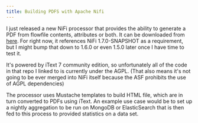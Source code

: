 ```yaml
---
title: Building PDFS with Apache Nifi
---
```


I just released a new NiFi processor that provides the ability to generate a PDF from flowfile contents, attributes or both. It can be downloaded from [here](https://github.com/MikeThomsen/nifi-pdf-generator-bundle). For right now, it references NiFi 1.7.0-SNAPSHOT as a requirement, but I might bump that down to 1.6.0 or even 1.5.0 later once I have time to test it.

It's powered by iText 7 community edition, so unfortunately all of the code in that repo I linked to is currently under the AGPL. (That also means it's not going to be ever merged into NiFi itself because the ASF prohibits the use of AGPL dependencies)

The processor uses Mustache templates to build HTML file, which are in turn converted to PDFs using iText. An example use case would be to set up a nightly aggregation to be run on MongoDB or ElasticSearch that is then fed to this process to provided statistics on a data set.